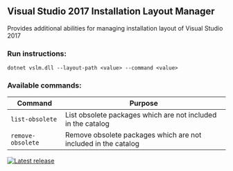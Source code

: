 ## Visual Studio 2017 Installation Layout Manager

Provides additional abilities for managing installation layout of Visual Studio 2017

### Run instructions:

```
dotnet vslm.dll --layout-path <value> --command <value>
```

### Available commands:

Command | Purpose
--- | ---
`list-obsolete` | List obsolete packages which are not included in the catalog
`remove-obsolete` | Remove obsolete packages which are not included in the catalog

[![Latest release](https://img.shields.io/github/release/alexanderkozlenko/vs-layout-manager.svg?style=flat-square)](https://github.com/alexanderkozlenko/vs-layout-manager/releases)